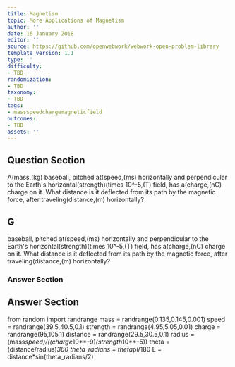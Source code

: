 ```yaml
---
title: Magnetism
topic: More Applications of Magnetism
author: ''
date: 16 January 2018
editor: ''
source: https://github.com/openwebwork/webwork-open-problem-library
template_version: 1.1
type: ''
difficulty:
- TBD
randomization:
- TBD
taxonomy:
- TBD
tags:
- massspeedchargemagneticfield
outcomes:
- TBD
assets: ''
---
```


## Question Section 

A(mass,(kg) baseball, pitched at(speed,(ms) horizontally and perpendicular to the Earth's horizontal(strength)(times 10^-5,(T) field, has a(charge,(nC) charge on it. What distance is it deflected from its path by the magnetic force, after traveling(distance,(m) horizontally?

## G
baseball, pitched at(speed,(ms) horizontally and perpendicular to the Earth's horizontal(strength)(times 10^-5,(T) field, has a(charge,(nC) charge on it. What distance is it deflected from its path by the magnetic force, after traveling(distance,(m) horizontally?
### Answer Section


## Answer Section

from random import randrange
mass = randrange(0.135,0.145,0.001)
speed = randrange(39.5,40.5,0.1)
strength = randrange(4.95,5.05,0.01)
charge = randrange(95,105,1)
distance = randrange(29.5,30.5,0.1)
radius = (mass*speed)/((charge*10**-9)*(strength*10**-5))
theta = (distance/radius)*360
theta_radians = theta*pi/180
E = distance*sin(theta_radians/2)
